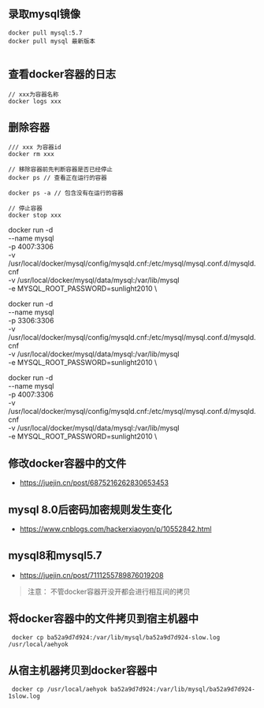 ## 录取mysql镜像
```
docker pull mysql:5.7
docker pull mysql 最新版本


```

## 查看docker容器的日志
```
// xxx为容器名称
docker logs xxx
```

## 删除容器
```
/// xxx 为容器id
docker rm xxx  

// 移除容器前先判断容器是否已经停止
docker ps // 查看正在运行的容器

docker ps -a // 包含没有在运行的容器

// 停止容器
docker stop xxx
```

docker run -d \
--name mysql \
-p 4007:3306 \
-v /usr/local/docker/mysql/config/mysqld.cnf:/etc/mysql/mysql.conf.d/mysqld.cnf \
-v /usr/local/docker/mysql/data/mysql:/var/lib/mysql \
-e MYSQL_ROOT_PASSWORD=sunlight2010 \




docker run -d \
--name mysql \
-p 3306:3306 \
-v /usr/local/docker/mysql/config/mysqld.cnf:/etc/mysql/mysql.conf.d/mysqld.cnf \
-v /usr/local/docker/mysql/data/mysql:/var/lib/mysql \
-e MYSQL_ROOT_PASSWORD=sunlight2010 \




docker run -d \
--name mysql \
-p 4007:3306 \
-v /usr/local/docker/mysql/config/mysqld.cnf:/etc/mysql/mysql.conf.d/mysqld.cnf \
-v /usr/local/docker/mysql/data/mysql:/var/lib/mysql \
-e MYSQL_ROOT_PASSWORD=sunlight2010 \

## 修改docker容器中的文件
- https://juejin.cn/post/6875216262830653453

## mysql 8.0后密码加密规则发生变化
- https://www.cnblogs.com/hackerxiaoyon/p/10552842.html

## mysql8和mysql5.7
- https://juejin.cn/post/7111255789876019208


> 注意： 不管docker容器开没开都会进行相互间的拷贝
## 将docker容器中的文件拷贝到宿主机器中
```
 docker cp ba52a9d7d924:/var/lib/mysql/ba52a9d7d924-slow.log  /usr/local/aehyok
```


## 从宿主机器拷贝到docker容器中
```
 docker cp /usr/local/aehyok ba52a9d7d924:/var/lib/mysql/ba52a9d7d924-1slow.log  
```
